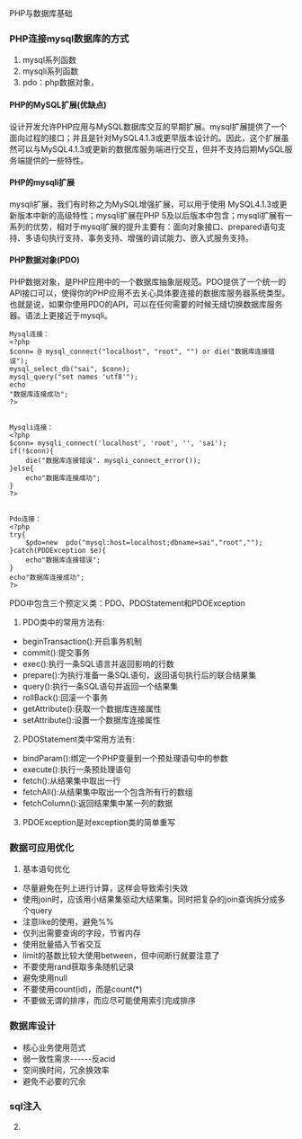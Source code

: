 ﻿PHP与数据库基础

### PHP连接mysql数据库的方式
1. mysql系列函数
2. mysqli系列函数
3. pdo：php数据对象，

#### PHP的MySQL扩展(优缺点)

设计开发允许PHP应用与MySQL数据库交互的早期扩展。mysql扩展提供了一个面向过程的接口；并且是针对MySQL4.1.3或更早版本设计的。因此，这个扩展虽然可以与MySQL4.1.3或更新的数据库服务端进行交互，但并不支持后期MySQL服务端提供的一些特性。

#### PHP的mysqli扩展

mysqli扩展，我们有时称之为MySQL增强扩展，可以用于使用 MySQL4.1.3或更新版本中新的高级特性；mysqli扩展在PHP 5及以后版本中包含；mysqli扩展有一系列的优势，相对于mysql扩展的提升主要有：面向对象接口、prepared语句支持、多语句执行支持、事务支持、增强的调试能力、嵌入式服务支持。

#### PHP数据对象(PDO)

PHP数据对象，是PHP应用中的一个数据库抽象层规范。PDO提供了一个统一的API接口可以，使得你的PHP应用不去关心具体要连接的数据库服务器系统类型。也就是说，如果你使用PDO的API，可以在任何需要的时候无缝切换数据库服务器。语法上更接近于mysqli。

 

 
```
Mysql连接：
<?php
$conn= @ mysql_connect("localhost", "root", "") or die("数据库连接错误");
mysql_select_db("sai", $conn);
mysql_query("set names 'utf8'");
echo
"数据库连接成功";
?>


Mysqli连接：
<?php
$conn= mysqli_connect('localhost', 'root', '', 'sai');
if(!$conn){
    die("数据库连接错误". mysqli_connect_error());
}else{
    echo"数据库连接成功";
}
?>


Pdo连接：
<?php
try{
    $pdo=new  pdo("mysql:host=localhost;dbname=sai","root","");
}catch(PDDException $e){
    echo"数据库连接错误";
}
echo"数据库连接成功";
?>
```


PDO中包含三个预定义类：PDO、PDOStatement和PDOException
1. PDO类中的常用方法有:
- beginTransaction():开启事务机制
- commit():提交事务
- exec():执行一条SQL语言并返回影响的行数
- prepare():为执行准备一条SQL语句，返回语句执行后的联合结果集
- query():执行一条SQL语句并返回一个结果集
- rollBack():回滚一个事务
- getAttribute():获取一个数据库连接属性
- setAttribute():设置一个数据库连接属性
 
2. PDOStatement类中常用方法有:
- bindParam():绑定一个PHP变量到一个预处理语句中的参数
- execute():执行一条预处理语句
- fetch():从结果集中取出一行
- fetchAll():从结果集中取出一个包含所有行的数组
- fetchColumn():返回结果集中某一列的数据
 
3. PDOException是对exception类的简单重写



### 数据可应用优化
1. 基本语句优化
- 尽量避免在列上进行计算，这样会导致索引失效
- 使用join时，应该用小结果集驱动大结果集。同时把复杂的join查询拆分成多个query
- 注意like的使用，避免%%
- 仅列出需要查询的字段，节省内存
- 使用批量插入节省交互
- limit的基数比较大使用between，但中间断行就要注意了
- 不要使用rand获取多条随机记录
- 避免使用null
- 不要使用count(id)，而是count(*)
- 不要做无谓的排序，而应尽可能使用索引完成排序


### 数据库设计
- 核心业务使用范式
- 弱一致性需求------反acid
- 空间换时间，冗余换效率
- 避免不必要的冗余


### sql注入
2. 



